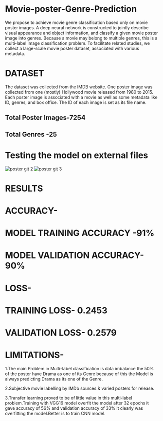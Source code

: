# Movie-poster-Genre-Prediction
We propose to achieve movie genre classification based only on movie poster images. A deep neural network is constructed to jointly describe visual appearance and object information, and classify a given movie poster image into genres. Because a movie may belong to multiple genres, this is a multi-label image classification problem. To facilitate related studies, we collect a large-scale movie poster dataset, associated with various metadata. 
# DATASET 
The dataset was collected from the IMDB website. One poster image was collected from one (mostly) Hollywood movie released from 1980 to 2015. Each poster image is associated with a movie as well as some metadata like ID, genres, and box office. The ID of each image is set as its file name.

## Total Poster Images-7254
## Total Genres -25 


# Testing the model on external files

![poster git 2](https://user-images.githubusercontent.com/67013985/93320904-3d129200-f82f-11ea-80c4-9ac4ee31a123.png)
![poster git 3](https://user-images.githubusercontent.com/67013985/93321838-48b28880-f830-11ea-8b8e-0cd3a022aed9.png)

# RESULTS

# ACCURACY-

# MODEL TRAINING  ACCURACY -91%
# MODEL VALIDATION ACCURACY-90%

# LOSS-

# TRAINING LOSS- 0.2453
# VALIDATION LOSS- 0.2579



# LIMITATIONS-
1.The main Problem  in Multi-label classification is data imbalance the 50% of the poster have Drama as one of its Genre because of this the Model is always predicting Drama as its one of the Genre. 

2.Subjective movie labelling by IMDb sources & varied posters for release.

3.Transfer learning proved to be of little value in this multi-label problem.Training with VGG16 model overfit the model after 32 epochs it gave accuracy of 56% and validation accuracy of 33% it clearly was overfitting the model.Better is to train CNN model.








